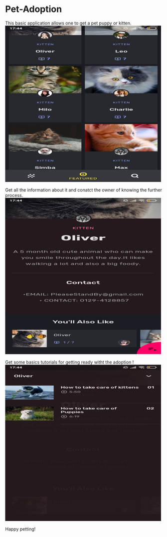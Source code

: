 # Pet-Adoption

This basic application allows one to get a pet puppy or kitten.
<img src = "1.jpg"  width="500" height="500">

Get all the information about it and conatct the owner of knowing the further process.
<img src = "2.jpg"  width="500" height="500">

Get some basics tutorials for getting ready witht the adoption !
<img src = "3.jpg"  width="500" height="500">

Happy petting!

